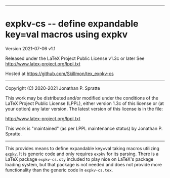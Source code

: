 -------------------------------------------------------------------------------
# expkv-cs -- define expandable key=val macros using expkv

Version 2021-07-06 v1.1

Released under the LaTeX Project Public License v1.3c or later
See http://www.latex-project.org/lppl.txt

Hosted at https://github.com/Skillmon/tex_expkv-cs

-------------------------------------------------------------------------------

Copyright (C) 2020-2021 Jonathan P. Spratte

This  work may be  distributed and/or  modified under  the conditions  of the
LaTeX Project Public License (LPPL),  either version 1.3c  of this license or
(at your option) any later version.  The latest version of this license is in
the file:

  http://www.latex-project.org/lppl.txt

This work is "maintained" (as per LPPL maintenance status) by
  Jonathan P. Spratte.

-------------------------------------------------------------------------------

This provides means to define expandable key=val taking macros utilizing
[`expkv`](https://github.com/Skillmon/tex_expkv). It is generic code and only
requires `expkv` for its parsing. There is a LaTeX package `expkv-cs.sty`
included to play nice on LaTeX's package loading system, but that package is not
needed and does not provide more functionality than the generic code in
`expkv-cs.tex`.
